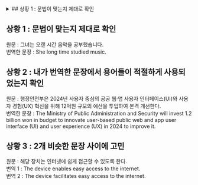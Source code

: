 
<details>
<summary>## 상황 1 : 문법이 맞는지 제대로 확인</summary>
원문 : 그녀는 오랜 시간 음악을 공부했습니다.  
번역한 문장 : She long time studied music.  
</details>


## 상황 1 : 문법이 맞는지 제대로 확인


원문 : 그녀는 오랜 시간 음악을 공부했습니다.  
번역한 문장 : She long time studied music.  





## 상황 2 : 내가 번역한 문장에서 용어들이 적절하게 사용되었는지 확인

원문 : 행정안전부은 2024년 사용자 중심의 공공 웹·앱 사용자 인터페이스(UI)와 사용자 경험(UX) 혁신을 위해 12억원 규모의 예산을 투입하여 본격 개선한다.  
번역한 문장 : The Ministry of Public Administration and Security will invest 1.2 billion won in budget to innovate user-based public web and app user interface (UI) and user experience (UX) in 2024 to improve it.




## 상황 3 : 2개 비슷한 문장 사이에 고민


원문 : 해당 장치는 인터넷에 쉽게 접근할 수 있도록 한다.  
번역 1 : The device enables easy access to the internet.  
번역 2 : The device facilitates easy access to the internet.  
